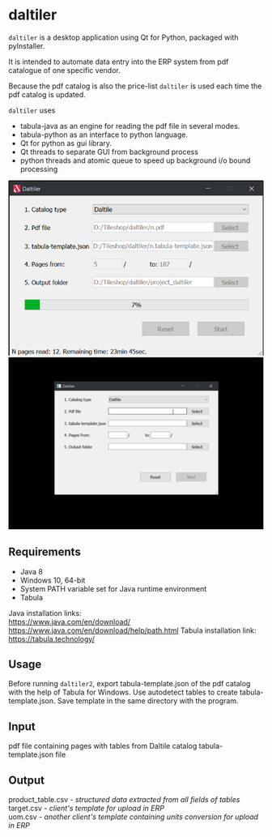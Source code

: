 # daltiler
`daltiler` is a desktop application using Qt for Python, packaged with pyInstaller.

It is intended to automate data entry into the ERP system from pdf catalogue of one specific vendor.
 
Because the pdf catalog is also the price-list `daltiler` is used each time the pdf catalog is updated.

`daltiler` uses 
- tabula-java as an engine for reading the pdf file in several modes. 
- tabula-python as an interface to python language.
- Qt for python as gui library.
- Qt threads to separate GUI from background process
- python threads and atomic queue to speed up background i/o bound processing


![Dailtiler ui final](running.png "Daltiler ui final")
![Runing Daltiler app](Daltiler_ui.gif "Running Daltiler app")

## Requirements
- Java 8
- Windows 10, 64-bit
- System PATH variable set for Java runtime environment
- Tabula

Java installation links:  
https://www.java.com/en/download/  
https://www.java.com/en/download/help/path.html
Tabula installation link:  
https://tabula.technology/

## Usage
Before running `daltiler2`, export tabula-template.json of the pdf catalog with the help of Tabula for Windows. Use autodetect tables to create tabula-template.json. Save template in the same directory with the program.


## Input
pdf file containing pages with tables from Daltile catalog
tabula-template.json file

## Output
product_table.csv - *structured data extracted from all fields of tables*   
target.csv - *client's template for upload in ERP*  
uom.csv - *another client's template containing units conversion for upload in ERP*  

